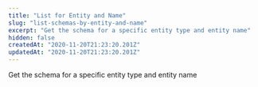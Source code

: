 ```yaml
---
title: "List for Entity and Name"
slug: "list-schemas-by-entity-and-name"
excerpt: "Get the schema for a specific entity type and entity name"
hidden: false
createdAt: "2020-11-20T21:23:20.201Z"
updatedAt: "2020-11-20T21:23:20.201Z"
---
```

Get the schema for a specific entity type and entity name